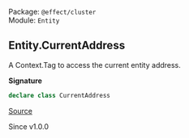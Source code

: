 Package: `@effect/cluster`<br />
Module: `Entity`<br />

## Entity.CurrentAddress

A Context.Tag to access the current entity address.

**Signature**

```ts
declare class CurrentAddress
```

[Source](https://github.com/Effect-TS/effect/tree/main/packages/cluster/src/Entity.ts#L387)

Since v1.0.0